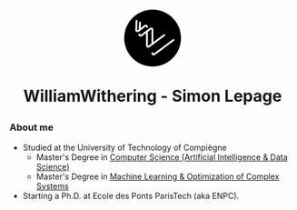 <h1 align="center">
    <img src="logo.png" alt="WilliamWithering logo" title="Logo" height="100" />
    <p>WilliamWithering - Simon Lepage</p>
</h1>

### About me
- Studied at the University of Technology of Compiègne
    - Master's Degree in <a href="https://www.utc.fr/formations/diplome-dingenieur/genie-informatique-gi/filiere-intelligence-artificielle-et-science-des-donnees-iad/">Computer Science (Artificial Intelligence & Data Science)</a>
    - Master's Degree in <a href="https://www.utc.fr/formations/diplome-de-master/mention-ingenierie-des-systemes-complexes-isc/parcours-apprentissage-et-optimisation-des-systemes-complexes-aos/">Machine Learning & Optimization of Complex Systems</a>
- Starting a Ph.D. at Ecole des Ponts ParisTech (aka ENPC).

